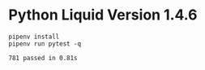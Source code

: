 # Python Liquid Version 1.4.6

```
pipenv install
pipenv run pytest -q
```

```
781 passed in 0.81s
```
